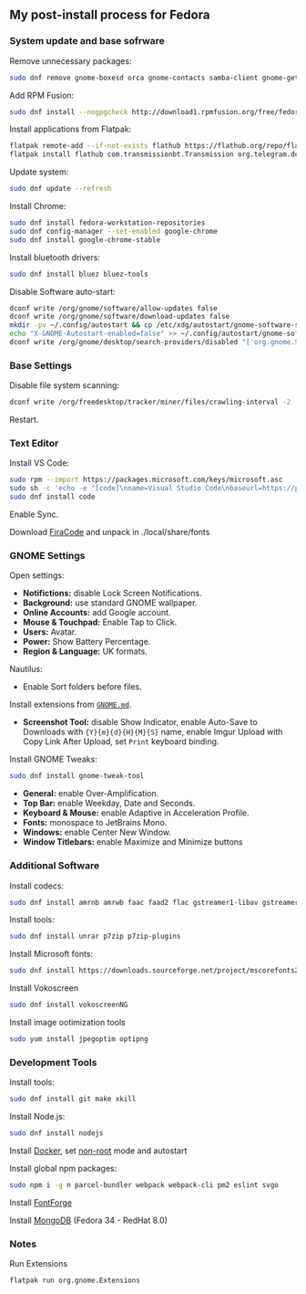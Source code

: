 ## My post-install process for Fedora

### System update and base sofrware

Remove unnecessary packages:

```sh
sudo dnf remove gnome-boxesd orca gnome-contacts samba-client gnome-getting-started-docs nautilus-sendto gnome-shell-extension-* gnome-characters gnome-maps simple-scan virtualbox-guest-additions gedit gnome-boxes gnome-tour
```

Add RPM Fusion:

```sh
sudo dnf install --nogpgcheck http://download1.rpmfusion.org/free/fedora/rpmfusion-free-release-$(rpm -E %fedora).noarch.rpm http://download1.rpmfusion.org/nonfree/fedora/rpmfusion-nonfree-release-$(rpm -E %fedora).noarch.rpm
```

Install applications from Flatpak:

```sh
flatpak remote-add --if-not-exists flathub https://flathub.org/repo/flathub.flatpakrepo
flatpak install flathub com.transmissionbt.Transmission org.telegram.desktop org.gimp.GIMP us.zoom.Zoom org.freedesktop.Platform.ffmpeg-full/x86_64/19.08 org.inkscape.Inkscape org.gnome.Extensions
```

Update system:

```sh
sudo dnf update --refresh
```

Install Chrome:

```sh
sudo dnf install fedora-workstation-repositories
sudo dnf config-manager --set-enabled google-chrome
sudo dnf install google-chrome-stable
```

Install bluetooth drivers:

```sh
sudo dnf install bluez bluez-tools
```

Disable Software auto-start:

```sh
dconf write /org/gnome/software/allow-updates false
dconf write /org/gnome/software/download-updates false
mkdir -pv ~/.config/autostart && cp /etc/xdg/autostart/gnome-software-service.desktop ~/.config/autostart/
echo "X-GNOME-Autostart-enabled=false" >> ~/.config/autostart/gnome-software-service.desktop
dconf write /org/gnome/desktop/search-providers/disabled "['org.gnome.Software.desktop']"
```

### Base Settings

Disable file system scanning:

```sh
dconf write /org/freedesktop/tracker/miner/files/crawling-interval -2
```

Restart.

### Text Editor

Install VS Code:

```sh
sudo rpm --import https://packages.microsoft.com/keys/microsoft.asc
sudo sh -c 'echo -e "[code]\nname=Visual Studio Code\nbaseurl=https://packages.microsoft.com/yumrepos/vscode\nenabled=1\ngpgcheck=1\ngpgkey=https://packages.microsoft.com/keys/microsoft.asc" > /etc/yum.repos.d/vscode.repo'
sudo dnf install code
```

Enable Sync.

Download [FiraCode](https://github.com/tonsky/FiraCode) and unpack in ./local/share/fonts

### GNOME Settings

Open settings:

* **Notifictions:** disable Lock Screen Notifications.
* **Background:** use standard GNOME wallpaper.
* **Online Accounts:** add Google account.
* **Mouse & Touchpad:** Enable Tap to Click.
* **Users:** Avatar.
* **Power:** Show Battery Percentage.
* **Region & Language:** UK formats.

Nautilus:

* Enable Sort folders before files.

Install extensions from [`GNOME.md`](./GNOME.md).

* **Screenshot Tool:** disable Show Indicator, enable Auto-Save to Downloads
  with `{Y}{m}{d}{H}{M}{S}` name, enable Imgur Upload
  with Copy Link After Upload, set `Print` keyboard binding.

Install GNOME Tweaks:

```sh
sudo dnf install gnome-tweak-tool
```

* **General:** enable Over-Amplification.
* **Top Bar:** enable Weekday, Date and Seconds.
* **Keyboard & Mouse:** enable Adaptive in Acceleration Profile.
* **Fonts:** monospace to JetBrains Mono.
* **Windows:** enable Center New Window.
* **Window Titlebars:** enable Maximize and Minimize buttons

### Additional Software

Install codecs:

```sh
sudo dnf install amrnb amrwb faac faad2 flac gstreamer1-libav gstreamer1-plugins-bad-freeworld gstreamer-ffmpeg gstreamer-plugins-bad-nonfree gstreamer-plugins-espeak gstreamer-plugins-ugly lame libdca libmad libmatroska x264 x265 xvidcore gstreamer1-plugins-bad-free gstreamer1-plugins-base gstreamer1-plugins-good gstreamer-plugins-bad gstreamer1-plugins-ugly-free mpv xorg-x11-drv-intel intel-media-driver
```

Install tools:

```sh
sudo dnf install unrar p7zip p7zip-plugins
```

Install Microsoft fonts:

```sh
sudo dnf install https://downloads.sourceforge.net/project/mscorefonts2/rpms/msttcore-fonts-installer-2.6-1.noarch.rpm
```

Install Vokoscreen

```sh
sudo dnf install vokoscreenNG
```

Install image ootimization tools

```sh
sudo yum install jpegoptim optipng
```

### Development Tools

Install tools:

```sh
sudo dnf install git make xkill
```

Install Node.js:

```sh
sudo dnf install nodejs
```

Install [Docker](https://docs.docker.com/engine/install/fedora/), set [non-root](https://docs.docker.com/engine/install/linux-postinstall/) mode and autostart

Install global npm packages:

```sh
sudo npm i -g n parcel-bundler webpack webpack-cli pm2 eslint svgo
```

Install [FontForge](http://designwithfontforge.com/en-US/Installing_Fontforge.html)

Install [MongoDB](https://www.mongodb.com/try/download/community) (Fedora 34 - RedHat 8.0)

### Notes

Run Extensions

```sh
flatpak run org.gnome.Extensions
```
